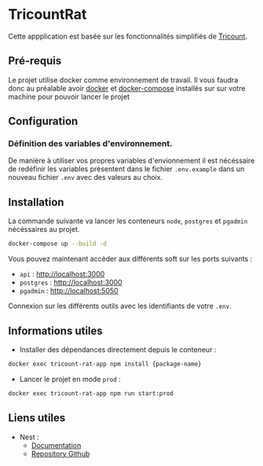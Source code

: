 # TricountRat

Cette appplication est basée sur les fonctionnalités simplifiés de [Tricount](https://www.tricount.com/fr/faire-les-comptes-entre-amis).

## Pré-requis

Le projet utilise docker comme environnement de travail.
Il vous faudra donc au préalable avoir [docker](https://docs.docker.com/engine/install/) et [docker-compose](https://docs.docker.com/compose/install/) installés sur sur votre machine pour pouvoir lancer le projet

## Configuration

### Définition des variables d'environnement.

De manière à utiliser vos propres variables d'envionnement il est nécéssaire de redéfinir les variables présentent dans le fichier `.env.example` dans un nouveau fichier `.env` avec des valeurs au choix.

## Installation

La commande suivante va lancer les conteneurs `node`, `postgres` et `pgadmin` nécéssaires au projet.

```bash
docker-compose up --build -d
```

Vous pouvez maintenant accèder aux différents soft sur les ports suivants : 

- `api` : [http://localhost:3000](http://localhost:3000) 
- `postgres` : [http://localhost:3000](http://localhost:3000) 
- `pgadmin` : [http://localhost:5050](http://localhost:3000)

Connexion sur les différents outils avec les identifiants de votre `.env`.

## Informations utiles

- Installer des dépendances directement depuis le conteneur : 

```bash
docker exec tricount-rat-app npm install {package-name}
```

- Lancer le projet en mode `prod` : 

```bash
docker exec tricount-rat-app npm run start:prod
```

## Liens utiles

- Nest : 
  - [Documentation](https://docs.nestjs.com/)
  - [Repository Github](https://github.com/nestjs/nest)